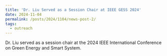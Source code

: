 ```yaml
---
title: 'Dr. Liu Served as a Session Chair at IEEE GESS 2024'
date: 2024-11-04
permalink: /posts/2024/1104/news-post-2/
tags:
  - outreach
---
```


Dr. Liu served as a session chair at the 2024 IEEE International Conference on Green Energy and Smart System. 

